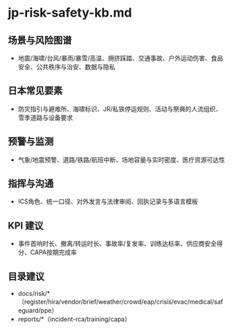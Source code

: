 # jp-risk-safety-kb.md

## 场景与风险图谱

- 地震/海啸/台风/暴雨/暴雪/高温、拥挤踩踏、交通事故、户外运动伤害、食品安全、公共秩序与治安、数据与隐私

## 日本常见要素

- 防灾指引与避难所、海啸标识、JR/私铁停运规则、活动与祭典的人流组织、雪季道路与设备要求

## 预警与监测

- 气象/地震预警、道路/铁路/航班中断、场地容量与实时密度、医疗资源可达性

## 指挥与沟通

- ICS角色、统一口径、对外发言与法律审阅、回执记录与多语言模板

## KPI 建议

- 事件首响时长、撤离/转运时长、事故率/复发率、训练达标率、供应商安全得分、CAPA按期完成率

## 目录建议

- docs/risk/\*（register/hira/vendor/brief/weather/crowd/eap/crisis/evac/medical/safeguard/ppe）
- reports/\*（incident-rca/training/capa）
